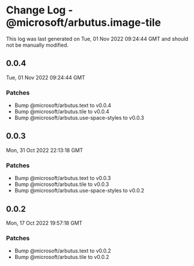 # Change Log - @microsoft/arbutus.image-tile

This log was last generated on Tue, 01 Nov 2022 09:24:44 GMT and should not be manually modified.

<!-- Start content -->

## 0.0.4

Tue, 01 Nov 2022 09:24:44 GMT

### Patches

- Bump @microsoft/arbutus.text to v0.0.4
- Bump @microsoft/arbutus.tile to v0.0.4
- Bump @microsoft/arbutus.use-space-styles to v0.0.3

## 0.0.3

Mon, 31 Oct 2022 22:13:18 GMT

### Patches

- Bump @microsoft/arbutus.text to v0.0.3
- Bump @microsoft/arbutus.tile to v0.0.3
- Bump @microsoft/arbutus.use-space-styles to v0.0.2

## 0.0.2

Mon, 17 Oct 2022 19:57:18 GMT

### Patches

- Bump @microsoft/arbutus.text to v0.0.2
- Bump @microsoft/arbutus.tile to v0.0.2
